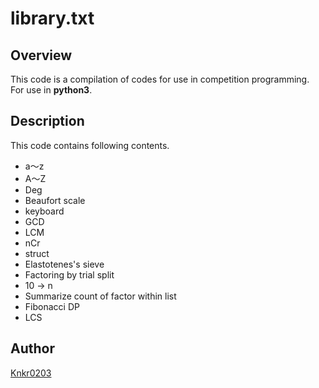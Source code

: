 library.txt
====

## Overview

This code is a compilation of codes for use in competition programming.<br>
For use in **python3**.

## Description
This code contains following contents.
- a〜z
- A〜Z
- Deg
- Beaufort scale
- keyboard
- GCD
- LCM
- nCr
- struct
- Elastotenes's sieve
- Factoring by trial split
- 10 -> n
- Summarize count of factor within list
- Fibonacci DP
- LCS

## Author
[Knkr0203](https://github.com/Knkr0203)